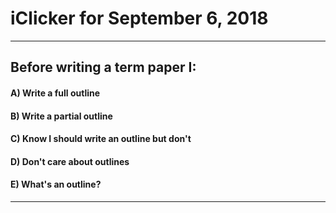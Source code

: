 
# iClicker for September 6, 2018

---

## Before writing a term paper I:
#### A) Write a full outline
#### B) Write a partial outline
#### C) Know I should write an outline but don't
#### D) Don't care about outlines
#### E) What's an outline?

---


